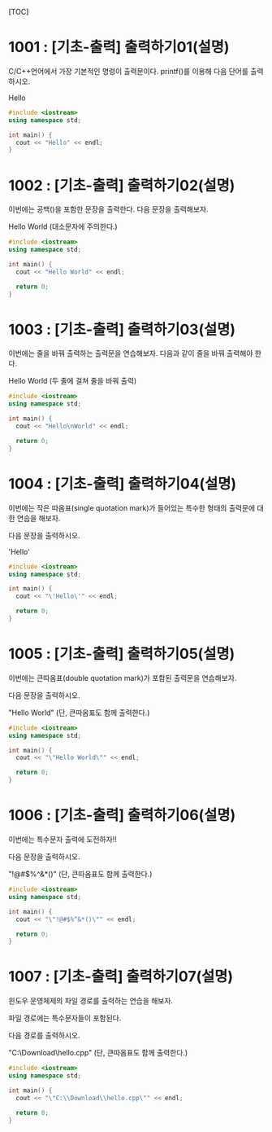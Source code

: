[TOC]

# 1001 : [기초-출력] 출력하기01(설명)

C/C++언어에서 가장 기본적인 명령이 출력문이다.
printf()를 이용해 다음 단어를 출력하시오.

Hello

``` c++
#include <iostream>
using namespace std;

int main() {
  cout << "Hello" << endl;
}
```

# 1002 : [기초-출력] 출력하기02(설명)

이번에는 공백()을 포함한 문장을 출력한다.
다음 문장을 출력해보자.

Hello World
(대소문자에 주의한다.)

``` c++
#include <iostream>
using namespace std;

int main() {
  cout << "Hello World" << endl;

  return 0;
}
```

# 1003 : [기초-출력] 출력하기03(설명)

이번에는 줄을 바꿔 출력하는 출력문을 연습해보자.
다음과 같이 줄을 바꿔 출력해야 한다.

Hello
World
(두 줄에 걸쳐 줄을 바꿔 출력)

``` c++
#include <iostream>
using namespace std;

int main() {
  cout << "Hello\nWorld" << endl;

  return 0;
}
```

# 1004 : [기초-출력] 출력하기04(설명)

이번에는 작은 따옴표(single quotation mark)가 들어있는
특수한 형태의 출력문에 대한 연습을 해보자.

다음 문장을 출력하시오.

'Hello'

``` c++
#include <iostream>
using namespace std;

int main() {
  cout << "\'Hello\'" << endl;

  return 0;
}
```

# 1005 : [기초-출력] 출력하기05(설명)

이번에는 큰따옴표(double quotation mark)가 포함된 출력문을 연습해보자.

다음 문장을 출력하시오.

"Hello World"
(단, 큰따옴표도 함께 출력한다.)

``` c++
#include <iostream>
using namespace std;

int main() {
  cout << "\"Hello World\"" << endl;

  return 0;
}

```

# 1006 : [기초-출력] 출력하기06(설명)

이번에는 특수문자 출력에 도전하자!!

다음 문장을 출력하시오.

"!@#$%^&*()"
(단, 큰따옴표도 함께 출력한다.)

``` c++
#include <iostream>
using namespace std;

int main() {
  cout << "\"!@#$%^&*()\"" << endl;

  return 0;
}
```

# 1007 : [기초-출력] 출력하기07(설명)

윈도우 운영체제의 파일 경로를 출력하는 연습을 해보자.
 
파일 경로에는 특수문자들이 포함된다.

다음 경로를 출력하시오.

"C:\Download\hello.cpp"
(단, 큰따옴표도 함께 출력한다.)

``` c++
#include <iostream>
using namespace std;

int main() {
  cout << "\"C:\\Download\\hello.cpp\"" << endl;

  return 0;
}
```
